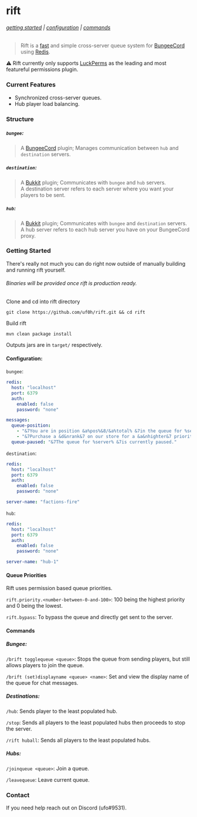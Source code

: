 # rift
###### [getting started](#getting-started) | [configuration](#configuration) | [commands](#commands)
> Rift is a [fast](#fast) and simple cross-server queue system for [BungeeCord](https://github.com/SpigotMC/BungeeCord) using [Redis](https://redis.io/).

:warning:  Rift currently only supports [LuckPerms](https://github.com/lucko/LuckPerms) as the leading and most featureful permissions plugin.

### Current Features
- Synchronized cross-server queues.
- Hub player load balancing.

### Structure
##### `bungee`: 
> A [BungeeCord](https://github.com/SpigotMC/BungeeCord) plugin; Manages communication between `hub` and `destination` servers.
##### `destination`:  
> A [Bukkit](https://www.spigotmc.org/) plugin; Communicates with `bungee` and `hub` servers.
> <br>A destination server refers to each server where you want your players to be sent. 
##### `hub`: 
> A [Bukkit](https://www.spigotmc.org/) plugin; Communicates with `bungee` and `destination` servers.
> <br>A hub server refers to each hub server you have on your BungeeCord proxy.

### Getting Started
There's really not much you can do right now outside of manually building and running rift yourself.
###### Binaries will be provided once rift is production ready.

Clone and cd into rift directory
```console
git clone https://github.com/uf0h/rift.git && cd rift
```

Build rift
```console
mvn clean package install
```

Outputs jars are in `target/` respectively.

#### Configuration:
`bungee`:
```yaml
redis:
  host: "localhost"
  port: 6379
  auth:
    enabled: false
    password: "none"

messages:
  queue-position:
    - "&7You are in position &a%pos%&8/&a%total% &7in the queue for %server%&7."
    - "&7Purchase a &d&nrank&7 on our store for a &a&nhighter&7 priority."
  queue-paused: "&7The queue for %server% &7is currently paused."
```

`destination`:
```yaml
redis:
  host: "localhost"
  port: 6379
  auth:
    enabled: false
    password: "none"

server-name: "factions-fire"
```

`hub`:
```yaml
redis:
  host: "localhost"
  port: 6379
  auth:
    enabled: false
    password: "none"

server-name: "hub-1"
```

#### Queue Priorities
Rift uses permission based queue priorities.

`rift.priority.<number-between-0-and-100>`: 100 being the highest priority and 0 being the lowest.

`rift.bypass`: To bypass the queue and directly get sent to the server.

#### Commands

##### Bungee:
`/brift togglequeue <queue>`: Stops the queue from sending players, but still allows players to join the queue.

`/brift (set)displayname <queue> <name>`: Set and view the display name of the queue for chat messages.

##### Destinations:
`/hub`: Sends player to the least populated hub.

`/stop`: Sends all players to the least populated hubs then proceeds to stop the server.

`/rift huball`: Sends all players to the least populated hubs.

##### Hubs:
`/joinqueue <queue>`: Join a queue.

`/leavequeue`: Leave current queue.

### Contact
If you need help reach out on Discord (ufo#9531).
